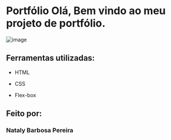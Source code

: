 # Portfólio Olá, Bem vindo ao meu projeto de portfólio.

![image](https://file:///C:/Users/natal/Downloads/Captura-de-tela-2024-04-26-223153.webp)

## Ferramentas utilizadas:

* HTML

* CSS

* Flex-box

## Feito por:

### Nataly Barbosa Pereira
